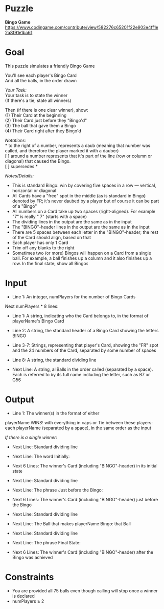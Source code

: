 # Puzzle
**Bingo Game** https://www.codingame.com/contribute/view/582276c65201f22e903e4ff1e2a8f91e1ba61

# Goal
This puzzle simulates a friendly Bingo Game

You'll see each player's Bingo Card  
And all the balls, in the order drawn  

*Your Task:*  
Your task is to state the winner  
(If there's a tie, state all winners)

Then (if there is one clear winner), show:  
(1) Their Card at the beginning  
(2) Their Card just before they "Bingo'd"  
(3) The ball that gave them a Bingo  
(4) Their Card right after they Bingo'd  

*Notations:*  
\* to the right of a number, represents a daub (meaning that number was called, and therefore the player marked it with a dauber)  
[ ] around a number represents that it's part of the line (row or column or diagonal) that caused the Bingo.  
[ ] supersedes *  

*Notes/Details:*  
* This is standard Bingo: win by covering five spaces in a row — vertical, horizontal or diagonal
* All Cards have a "free" spot in the middle (as is standard in Bingo) denoted by FR; it's never daubed by a player but of course it can be part of a "Bingo"
* All numbers on a Card take up two spaces (right-aligned). For example "7" is really " 7" (starts with a space)
* The dividing lines in the output are the same as in the input
* The "BINGO"-header lines in the output are the same as in the input
* There are 5 spaces between each letter in the "BINGO"-header; the rest of the Card should align, based on that
* Each player has only 1 Card
* Trim off any blanks to the right
* Sometimes two (or more) Bingos will happen on a Card from a single ball. For example, a ball finishes up a column and it also finishes up a row. In the final state, show all Bingos

# Input
* Line 1: An integer, numPlayers for the number of Bingo Cards

Next numPlayers * 8 lines:
* Line 1: A string, indicating who the Card belongs to, in the format of playerName's Bingo Card
* Line 2: A string, the standard header of a Bingo Card showing the letters BINGO
* Line 3-7: Strings, representing that player's Card, showing the "FR" spot and the 24 numbers of the Card, separated by some number of spaces
* Line 8: A string, the standard dividing line

* Next Line: A string, allBalls in the order called (separated by a space). Each is referred to by its full name including the letter, such as B7 or G56

# Output
* Line 1: The winner(s) in the format of either
  
playerName WINS! with everything in caps
or
Tie between these players: each playerName (separated by a space), in the same order as the input

*If there is a single winner:*  
* Next Line: Standard dividing line
* Next Line: The word Initially:
* Next 6 Lines: The winner's Card (including "BINGO"-header) in its initial state

* Next Line: Standard dividing line
* Next Line: The phrase Just before the Bingo:
* Next 6 Lines: The winner's Card (including "BINGO"-header) just before the Bingo

* Next Line: Standard dividing line
* Next Line: The Ball that makes playerName Bingo: that Ball

* Next Line: Standard dividing line
* Next Line: The phrase Final State:
* Next 6 Lines: The winner's Card (including "BINGO"-header) after the Bingo was achieved

# Constraints
* You are provided all 75 balls even though calling will stop once a winner is declared
* numPlayers ≥ 2

